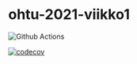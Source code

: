 # ohtu-2021-viikko1

![Github Actions](https://github.com/suomalainenmari/ohtu-2021-viikko1/workflows/CI/badge.svg)

[![codecov](https://codecov.io/gh/suomalainenmari/ohtu-2021-viikko1/branch/main/graph/badge.svg?token=BOM99QYEIP)](https://codecov.io/gh/suomalainenmari/ohtu-2021-viikko1)
